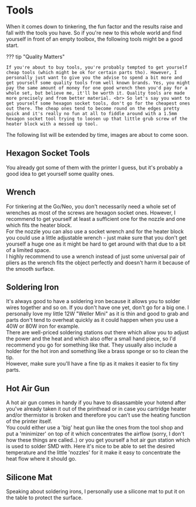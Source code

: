 <link rel=”manifest” href=”docs/manifest.webmanifest”>

# Tools 
When it comes down to tinkering, the fun factor and the results raise and fall with the tools you have. So if you're new to this whole world and find yourself in front of an empty toolbox, the following tools might be a good start.  
  
??? tip "Quality Matters"

    If you're about to buy tools, you're probably tempted to get yourself cheap tools (which might be ok for certain parts tho). However, I personally just want to give you the advise to spend a bit more and get yourself some quality tools from well known brands. Yes, you might pay the same amount of money for one good wrench then you'd pay for a whole set, but believe me, it'll be worth it. Quality tools are made more precisely and from better material. <br> So let's say you want to get yourself some hexagon socket tools, don't go for the cheapest ones out there. The cheap ones tend to become round on the edges pretty quick and it's really no fun at all to fiddle around with a 1.5mm hexagon socket tool trying to loosen up that little grub screw of the heater block with a messed up tool. 
    
The following list will be extended by time, images are about to come soon.  

## Hexagon Socket Tools 
You already got some of them with the printer I guess, but it's probably a good idea to get yourself some quality ones.  

## Wrench 
For tinkering at the Go/Neo, you don't necessarily need a whole set of wrenches as most of the screws are hexagon socket ones. However, I recommend to get yourself at least a sufficient one for the nozzle and one which fits the heater block.  
For the nozzle you can also use a socket wrench and for the heater block you could use a little adjustable wrench - just make sure that you don't get yourself a huge one as it might be hard to get around with that due to a bit of a limited space.  
I highly recommend to use a wrench instead of just some universal pair of pliers as the wrench fits the object perfectly and doesn't harm it because of the smooth surface.  

## Soldering Iron 
It's always good to have a soldering iron because it allows you to solder wires together and so on. If you don't have one yet, don't go for a big one. I personally love my little 12W "Weller Mini" as it is thin and good to grab and parts don't tend to overheat quickly as it could happen when you use a 40W or 80W iron for example.  
There are well-priced soldering stations out there which allow you to adjust the power and the heat and which also offer a small hand piece, so I'd recommend you go for something like that. They usually also include a holder for the hot iron and something like a brass sponge or so to clean the tip.   
However, make sure you'll have a fine tip as it makes it easier to fix tiny parts.  

## Hot Air Gun
A hot air gun comes in handy if you have to disassamble your hotend after you've already taken it out of the printhead or in case you cartridge heater and/or thermistor is broken and therefore you can't use the heating function of the printer itself.  
You could either use a 'big' heat gun like the ones from the tool shop and put a 'minimizer' on top of it which concentrates the airflow (sorry, I don't how these things are called..) or you get yourself a hot air gun station which is used to solder SMD with. Here it's nice to be able to set the desired temperature and the little 'nozzles' for it make it easy to concentrate the heat flow where it should go.  

## Silicone Mat 
Speaking about soldering irons, I personally use a silicone mat to put it on the table to protect the surface.  

